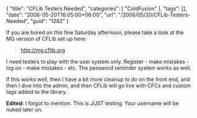 {
	"title": "CFLib Testers Needed",
	"categories": [
		"ColdFusion"
	],
	"tags": [],
	"date": "2006-05-20T16:05:00+06:00",
	"url": "/2006/05/20/CFLib-Testers-Needed",
	"guid": "1282"
}

If you are bored on this fine Saturday afternoon, please take a look at the MG version of CFLib set up here:

<blockquote>
<a href="http://mg.cflib.org">http://mg.cflib.org</a>
</blockquote>

I need testers to play with the user system only. Register - make mistakes - log on - make mistakes - etc. The password reminder system works as well.

If this works well, then I have a bit more cleanup to do on the front end, and then I dive into the admin, and then CFLib will go live with CFCs and custom tags added to the library.

<b>Edited:</b> I forgot to mention. This is JUST testing. Your username will be nuked later on.